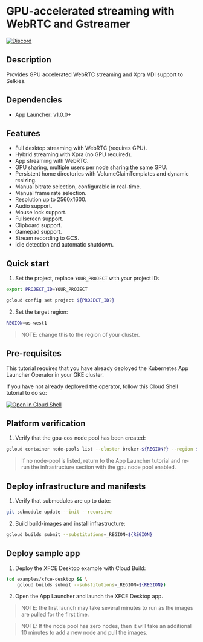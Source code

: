# GPU-accelerated streaming with WebRTC and Gstreamer

[![Discord](https://img.shields.io/discord/798699922223398942?logo=discord)](https://discord.gg/wDNGDeSW5F)

## Description

Provides GPU accelerated WebRTC streaming and Xpra VDI support to Selkies.

## Dependencies

- App Launcher: v1.0.0+

## Features

- Full desktop streaming with WebRTC (requires GPU).
- Hybrid streaming with Xpra (no GPU required).
- App streaming with WebRTC.
- GPU sharing, multiple users per node sharing the same GPU.
- Persistent home directories with VolumeClaimTemplates and dynamic resizing.
- Manual bitrate selection, configurable in real-time.
- Manual frame rate selection.
- Resolution up to 2560x1600.
- Audio support.
- Mouse lock support.
- Fullscreen support.
- Clipboard support.
- Gamepad support.
- Stream recording to GCS.
- Idle detection and automatic shutdown.

## Quick start

1. Set the project, replace `YOUR_PROJECT` with your project ID:

```bash
export PROJECT_ID=YOUR_PROJECT
```

```bash
gcloud config set project ${PROJECT_ID?}
```

2. Set the target region:

```bash
REGION=us-west1
```

> NOTE: change this to the region of your cluster.

## Pre-requisites

This tutorial requires that you have already deployed the Kubernetes App Launcher Operator in your GKE cluster.

If you have not already deployed the operator, follow this Cloud Shell tutorial to do so:

[![Open in Cloud Shell](https://gstatic.com/cloudssh/images/open-btn.svg)](https://ssh.cloud.google.com/cloudshell/editor?cloudshell_git_repo=https://github.com/selkies-project/selkies&cloudshell_git_branch=master&cloudshell_tutorial=setup/README.md)

## Platform verification

1. Verify that the gpu-cos node pool has been created:

```bash
gcloud container node-pools list --cluster broker-${REGION?} --region ${REGION?} --filter name~gpu-cos
```

> If no node-pool is listed, return to the App Launcher tutorial and re-run the infrastructure section with the gpu node pool enabled.

## Deploy infrastructure and manifests

1. Verify that submodules are up to date:

```bash
git submodule update --init --recursive
```

2. Build build-images and install infrastructure:

```bash
gcloud builds submit --substitutions=_REGION=${REGION}
```

## Deploy sample app

1. Deploy the XFCE Desktop example with Cloud Build:

```bash
(cd examples/xfce-desktop && \
    gcloud builds submit --substitutions=_REGION=${REGION})
```

2. Open the App Launcher and launch the XFCE Desktop app.

> NOTE: the first launch may take several minutes to run as the images are pulled for the first time.

> NOTE: If the node pool has zero nodes, then it will take an additional 10 minutes to add a new node and pull the images.
